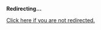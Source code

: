 <!DOCTYPE html>
<html>
<head>
<title>Redirecting...</title>
<link rel="canonical" href="http://mstksg.github.com/inCode/entry/auto-a-todo-gui-application-with-auto-on.md"/>
<meta http-equiv="content-type" content="text/html; charset=utf-8" />
<meta http-equiv="refresh" content="0; url=#{destination_path}" />
</head>
<body>
  <p><strong>Redirecting...</strong></p>
  <p><a href='http://mstksg.github.com/inCode/entry/auto-a-todo-gui-application-with-auto-on.md'>Click here if you are not redirected.</a></p>
  <script>
    document.location.href = "http://mstksg.github.com/inCode/entry/auto-a-todo-gui-application-with-auto-on.md";
  </script>
</body>
</html>
